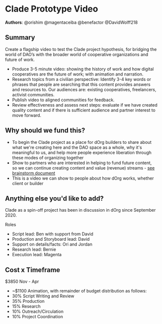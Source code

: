 # Clade Prototype Video

**Authors**: @orishim @magentaceiba @benefactor @DavidWolff218

## Summary

Create a flagship video to test the Clade project hypothesis, for bridging the world of DAO’s with the broader world of cooperative organizations and future of work.

* Produce 3-5 minute video: showing the history of work and how digital cooperatives are the future of work; with animation and narration.
* Research topics from a civilian perspective: Identify 3-4 key words or phrases that people are searching that this content provides answers and resources to. Our audiences are: existing cooperatives, freelancers, activist communities.
* Publish video to aligned communities for feedback.
* Review effectiveness and assess next steps: evaluate if we have created quality content and if there is sufficient audience and partner interest to move forward.

## Why should we fund this?

* To begin the Clade project as a place for dOrg builders to share about what we're creating here and the DAO space as a whole, why it's meaningful to us, and help more people experience liberation through these modes of organizing together
* Show to partners who are interested in helping to fund future content, so we can continue creating content and value (revenue) streams - [see brainstorm document](https://docs.google.com/document/d/1POTlN4AsxBk-Gv8eYzRmyqh8muvFcOg2hanb6yUEEio/edit)
* This is a video we can show to people about how dOrg works, whether client or builder

## Anything else you'd like to add?

Clade as a spin-off project has been in discussion in dOrg since September 2020.

Roles
* Script lead: Ben with support from David
* Production and Storyboard lead: David
* Support on details/facts: Ori and Jordan
* Research lead: Bernie
* Execution lead: Magenta

## Cost x Timeframe

$3850 
Nov - Apr

- ~$1100 Animation, with remainder of budget distribution as follows:
- 30% Script Writing and Review
- 35% Production
- 15% Research
- 10% Outreach/Circulation
- 10% Project Coordination
